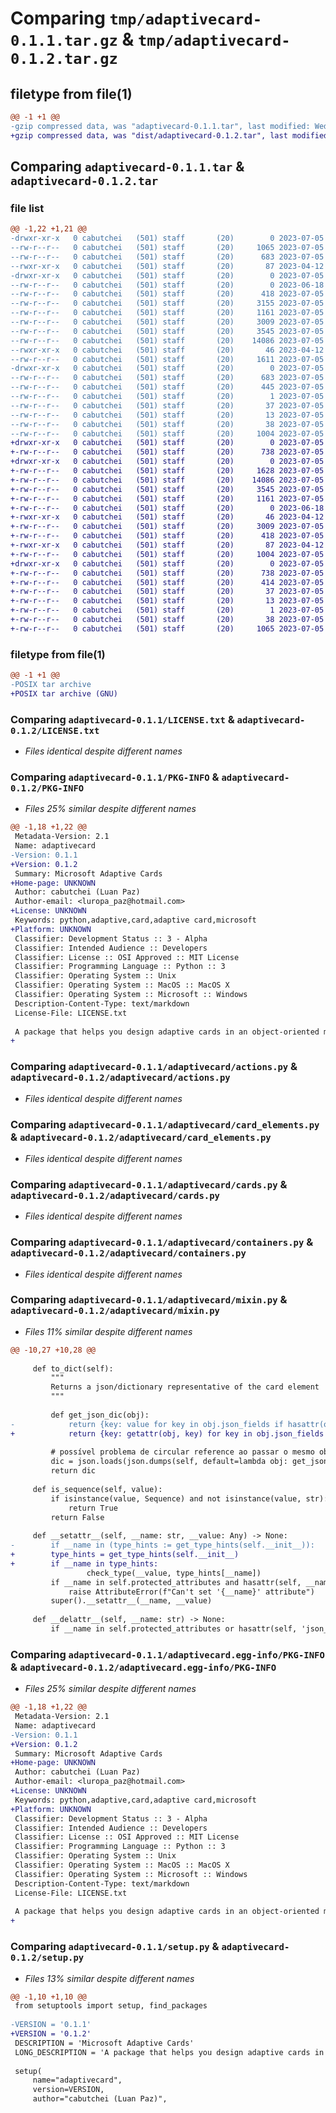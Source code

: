 # Comparing `tmp/adaptivecard-0.1.1.tar.gz` & `tmp/adaptivecard-0.1.2.tar.gz`

## filetype from file(1)

```diff
@@ -1 +1 @@
-gzip compressed data, was "adaptivecard-0.1.1.tar", last modified: Wed Jul  5 09:04:13 2023, max compression
+gzip compressed data, was "dist/adaptivecard-0.1.2.tar", last modified: Wed Jul  5 19:46:52 2023, max compression
```

## Comparing `adaptivecard-0.1.1.tar` & `adaptivecard-0.1.2.tar`

### file list

```diff
@@ -1,22 +1,21 @@
-drwxr-xr-x   0 cabutchei   (501) staff       (20)        0 2023-07-05 09:04:13.154240 adaptivecard-0.1.1/
--rw-r--r--   0 cabutchei   (501) staff       (20)     1065 2023-07-05 04:12:51.000000 adaptivecard-0.1.1/LICENSE.txt
--rw-r--r--   0 cabutchei   (501) staff       (20)      683 2023-07-05 09:04:13.154018 adaptivecard-0.1.1/PKG-INFO
--rwxr-xr-x   0 cabutchei   (501) staff       (20)       87 2023-04-12 20:17:53.000000 adaptivecard-0.1.1/README.md
-drwxr-xr-x   0 cabutchei   (501) staff       (20)        0 2023-07-05 09:04:13.152575 adaptivecard-0.1.1/adaptivecard/
--rw-r--r--   0 cabutchei   (501) staff       (20)        0 2023-06-18 19:00:27.000000 adaptivecard-0.1.1/adaptivecard/__init__.py
--rw-r--r--   0 cabutchei   (501) staff       (20)      418 2023-07-05 04:12:51.000000 adaptivecard-0.1.1/adaptivecard/_base_types.py
--rw-r--r--   0 cabutchei   (501) staff       (20)     3155 2023-07-05 04:12:51.000000 adaptivecard-0.1.1/adaptivecard/abstract_types.py
--rw-r--r--   0 cabutchei   (501) staff       (20)     1161 2023-07-05 08:59:57.000000 adaptivecard-0.1.1/adaptivecard/actions.py
--rw-r--r--   0 cabutchei   (501) staff       (20)     3009 2023-07-05 09:00:13.000000 adaptivecard-0.1.1/adaptivecard/card_elements.py
--rw-r--r--   0 cabutchei   (501) staff       (20)     3545 2023-07-05 09:01:40.000000 adaptivecard-0.1.1/adaptivecard/cards.py
--rw-r--r--   0 cabutchei   (501) staff       (20)    14086 2023-07-05 08:59:30.000000 adaptivecard-0.1.1/adaptivecard/containers.py
--rwxr-xr-x   0 cabutchei   (501) staff       (20)       46 2023-04-12 20:17:53.000000 adaptivecard-0.1.1/adaptivecard/exceptions.py
--rw-r--r--   0 cabutchei   (501) staff       (20)     1611 2023-07-05 04:12:51.000000 adaptivecard-0.1.1/adaptivecard/mixin.py
-drwxr-xr-x   0 cabutchei   (501) staff       (20)        0 2023-07-05 09:04:13.153773 adaptivecard-0.1.1/adaptivecard.egg-info/
--rw-r--r--   0 cabutchei   (501) staff       (20)      683 2023-07-05 09:04:13.000000 adaptivecard-0.1.1/adaptivecard.egg-info/PKG-INFO
--rw-r--r--   0 cabutchei   (501) staff       (20)      445 2023-07-05 09:04:13.000000 adaptivecard-0.1.1/adaptivecard.egg-info/SOURCES.txt
--rw-r--r--   0 cabutchei   (501) staff       (20)        1 2023-07-05 09:04:13.000000 adaptivecard-0.1.1/adaptivecard.egg-info/dependency_links.txt
--rw-r--r--   0 cabutchei   (501) staff       (20)       37 2023-07-05 09:04:13.000000 adaptivecard-0.1.1/adaptivecard.egg-info/requires.txt
--rw-r--r--   0 cabutchei   (501) staff       (20)       13 2023-07-05 09:04:13.000000 adaptivecard-0.1.1/adaptivecard.egg-info/top_level.txt
--rw-r--r--   0 cabutchei   (501) staff       (20)       38 2023-07-05 09:04:13.154294 adaptivecard-0.1.1/setup.cfg
--rw-r--r--   0 cabutchei   (501) staff       (20)     1004 2023-07-05 09:02:46.000000 adaptivecard-0.1.1/setup.py
+drwxr-xr-x   0 cabutchei   (501) staff       (20)        0 2023-07-05 19:46:52.000000 adaptivecard-0.1.2/
+-rw-r--r--   0 cabutchei   (501) staff       (20)      738 2023-07-05 19:46:52.000000 adaptivecard-0.1.2/PKG-INFO
+drwxr-xr-x   0 cabutchei   (501) staff       (20)        0 2023-07-05 19:46:52.000000 adaptivecard-0.1.2/adaptivecard/
+-rw-r--r--   0 cabutchei   (501) staff       (20)     1628 2023-07-05 19:43:45.000000 adaptivecard-0.1.2/adaptivecard/mixin.py
+-rw-r--r--   0 cabutchei   (501) staff       (20)    14086 2023-07-05 08:59:30.000000 adaptivecard-0.1.2/adaptivecard/containers.py
+-rw-r--r--   0 cabutchei   (501) staff       (20)     3545 2023-07-05 09:01:40.000000 adaptivecard-0.1.2/adaptivecard/cards.py
+-rw-r--r--   0 cabutchei   (501) staff       (20)     1161 2023-07-05 08:59:57.000000 adaptivecard-0.1.2/adaptivecard/actions.py
+-rw-r--r--   0 cabutchei   (501) staff       (20)        0 2023-06-18 19:00:27.000000 adaptivecard-0.1.2/adaptivecard/__init__.py
+-rwxr-xr-x   0 cabutchei   (501) staff       (20)       46 2023-04-12 20:17:53.000000 adaptivecard-0.1.2/adaptivecard/exceptions.py
+-rw-r--r--   0 cabutchei   (501) staff       (20)     3009 2023-07-05 09:00:13.000000 adaptivecard-0.1.2/adaptivecard/card_elements.py
+-rw-r--r--   0 cabutchei   (501) staff       (20)      418 2023-07-05 04:12:51.000000 adaptivecard-0.1.2/adaptivecard/_base_types.py
+-rwxr-xr-x   0 cabutchei   (501) staff       (20)       87 2023-04-12 20:17:53.000000 adaptivecard-0.1.2/README.md
+-rw-r--r--   0 cabutchei   (501) staff       (20)     1004 2023-07-05 19:45:43.000000 adaptivecard-0.1.2/setup.py
+drwxr-xr-x   0 cabutchei   (501) staff       (20)        0 2023-07-05 19:46:52.000000 adaptivecard-0.1.2/adaptivecard.egg-info/
+-rw-r--r--   0 cabutchei   (501) staff       (20)      738 2023-07-05 19:46:52.000000 adaptivecard-0.1.2/adaptivecard.egg-info/PKG-INFO
+-rw-r--r--   0 cabutchei   (501) staff       (20)      414 2023-07-05 19:46:52.000000 adaptivecard-0.1.2/adaptivecard.egg-info/SOURCES.txt
+-rw-r--r--   0 cabutchei   (501) staff       (20)       37 2023-07-05 19:46:52.000000 adaptivecard-0.1.2/adaptivecard.egg-info/requires.txt
+-rw-r--r--   0 cabutchei   (501) staff       (20)       13 2023-07-05 19:46:52.000000 adaptivecard-0.1.2/adaptivecard.egg-info/top_level.txt
+-rw-r--r--   0 cabutchei   (501) staff       (20)        1 2023-07-05 19:46:52.000000 adaptivecard-0.1.2/adaptivecard.egg-info/dependency_links.txt
+-rw-r--r--   0 cabutchei   (501) staff       (20)       38 2023-07-05 19:46:52.000000 adaptivecard-0.1.2/setup.cfg
+-rw-r--r--   0 cabutchei   (501) staff       (20)     1065 2023-07-05 04:12:51.000000 adaptivecard-0.1.2/LICENSE.txt
```

### filetype from file(1)

```diff
@@ -1 +1 @@
-POSIX tar archive
+POSIX tar archive (GNU)
```

### Comparing `adaptivecard-0.1.1/LICENSE.txt` & `adaptivecard-0.1.2/LICENSE.txt`

 * *Files identical despite different names*

### Comparing `adaptivecard-0.1.1/PKG-INFO` & `adaptivecard-0.1.2/PKG-INFO`

 * *Files 25% similar despite different names*

```diff
@@ -1,18 +1,22 @@
 Metadata-Version: 2.1
 Name: adaptivecard
-Version: 0.1.1
+Version: 0.1.2
 Summary: Microsoft Adaptive Cards
+Home-page: UNKNOWN
 Author: cabutchei (Luan Paz)
 Author-email: <luropa_paz@hotmail.com>
+License: UNKNOWN
 Keywords: python,adaptive,card,adaptive card,microsoft
+Platform: UNKNOWN
 Classifier: Development Status :: 3 - Alpha
 Classifier: Intended Audience :: Developers
 Classifier: License :: OSI Approved :: MIT License
 Classifier: Programming Language :: Python :: 3
 Classifier: Operating System :: Unix
 Classifier: Operating System :: MacOS :: MacOS X
 Classifier: Operating System :: Microsoft :: Windows
 Description-Content-Type: text/markdown
 License-File: LICENSE.txt
 
 A package that helps you design adaptive cards in an object-oriented manner.
+
```

### Comparing `adaptivecard-0.1.1/adaptivecard/actions.py` & `adaptivecard-0.1.2/adaptivecard/actions.py`

 * *Files identical despite different names*

### Comparing `adaptivecard-0.1.1/adaptivecard/card_elements.py` & `adaptivecard-0.1.2/adaptivecard/card_elements.py`

 * *Files identical despite different names*

### Comparing `adaptivecard-0.1.1/adaptivecard/cards.py` & `adaptivecard-0.1.2/adaptivecard/cards.py`

 * *Files identical despite different names*

### Comparing `adaptivecard-0.1.1/adaptivecard/containers.py` & `adaptivecard-0.1.2/adaptivecard/containers.py`

 * *Files identical despite different names*

### Comparing `adaptivecard-0.1.1/adaptivecard/mixin.py` & `adaptivecard-0.1.2/adaptivecard/mixin.py`

 * *Files 11% similar despite different names*

```diff
@@ -10,27 +10,28 @@
 
     def to_dict(self):
         """
         Returns a json/dictionary representative of the card element
         """
 
         def get_json_dic(obj):
-            return {key: value for key in obj.json_fields if hasattr(obj, key) and (value := getattr(obj, key)) is not None}
+            return {key: getattr(obj, key) for key in obj.json_fields if hasattr(obj, key) and getattr(obj, key) is not None}
 
         # possível problema de circular reference ao passar o mesmo objeto em dois lugares diferentes do card. Averiguar depois.
         dic = json.loads(json.dumps(self, default=lambda obj: get_json_dic(obj)))
         return dic
     
     def is_sequence(self, value):
         if isinstance(value, Sequence) and not isinstance(value, str):
             return True
         return False
 
     def __setattr__(self, __name: str, __value: Any) -> None:
-        if __name in (type_hints := get_type_hints(self.__init__)):
+        type_hints = get_type_hints(self.__init__)
+        if __name in type_hints:
                 check_type(__value, type_hints[__name])
         if __name in self.protected_attributes and hasattr(self, __name):
             raise AttributeError(f"Can't set '{__name}' attribute")
         super().__setattr__(__name, __value)
 
     def __delattr__(self, __name: str) -> None:
         if __name in self.protected_attributes or hasattr(self, 'json_fields') and __name in self.json_fields:
```

### Comparing `adaptivecard-0.1.1/adaptivecard.egg-info/PKG-INFO` & `adaptivecard-0.1.2/adaptivecard.egg-info/PKG-INFO`

 * *Files 25% similar despite different names*

```diff
@@ -1,18 +1,22 @@
 Metadata-Version: 2.1
 Name: adaptivecard
-Version: 0.1.1
+Version: 0.1.2
 Summary: Microsoft Adaptive Cards
+Home-page: UNKNOWN
 Author: cabutchei (Luan Paz)
 Author-email: <luropa_paz@hotmail.com>
+License: UNKNOWN
 Keywords: python,adaptive,card,adaptive card,microsoft
+Platform: UNKNOWN
 Classifier: Development Status :: 3 - Alpha
 Classifier: Intended Audience :: Developers
 Classifier: License :: OSI Approved :: MIT License
 Classifier: Programming Language :: Python :: 3
 Classifier: Operating System :: Unix
 Classifier: Operating System :: MacOS :: MacOS X
 Classifier: Operating System :: Microsoft :: Windows
 Description-Content-Type: text/markdown
 License-File: LICENSE.txt
 
 A package that helps you design adaptive cards in an object-oriented manner.
+
```

### Comparing `adaptivecard-0.1.1/setup.py` & `adaptivecard-0.1.2/setup.py`

 * *Files 13% similar despite different names*

```diff
@@ -1,10 +1,10 @@
 from setuptools import setup, find_packages
 
-VERSION = '0.1.1'
+VERSION = '0.1.2'
 DESCRIPTION = 'Microsoft Adaptive Cards'
 LONG_DESCRIPTION = 'A package that helps you design adaptive cards in an object-oriented manner.'
 
 setup(
     name="adaptivecard",
     version=VERSION,
     author="cabutchei (Luan Paz)",
```

